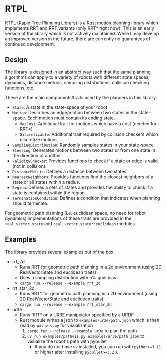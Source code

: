 # RTPL

RTPL (Rapid Tree Planning Library) is a Rust motion planning library which implements RRT and RRT variants (only RRT* right now). 
This is an early version of the library which is not actively maintained. While I may develop an improved version in the future,  there are currently no guarantees of continued development.

## Design
The library is designed in an abstract way such that the same planning algorithms can apply to a variety of robots with different state spaces, dynamics, distance metrics, sampling distributions, collision checking functions, etc.

These are the main components/traits used by the planners in this library:
- `State`: A state in the state-space of your robot
- `Motion`: Describes an edge/motion between two states in the state-space. Each motion must contain its ending state.
  - `HasCost`: Additional trait for motions which have a cost (needed for RRT*)
  - `Discretizable`: Additional trait required by collision checkers which discretize motions
- `SamplingDistribution`: Randomly samples states in your state-space
- `Steering`: Generates motions between two states or from one state in the direction of another
- `ValidityChecker`: Provides functions to check if a state or edge is valid (not in collision).
- `DistanceMetric`: Defines a distance between two states.
- `NearestNeighbors`: Provides functions find the closest neighbors of a state or all states within a radius.
- `Region`: Defines a sets of states and provides the ability to check if a state is contained within the region.
- `TerminationCondition`: Defines a condition that indicates when planning should terminate.

For geometric path planning (i.e. euclidean space, no need for robot dynamics) implementations of these traits are provided in the `real_vector_state` and `real_vector_state::euclidean` modules.

## Examples
The library provides several examples out of the box.
- rrt_2d
  - Runs RRT for geometric path planning in a 2d environment (using 2D RealVectorState and euclidean traits)
  - Uses a sampling distribution with 5% goal bias
  - `cargo run --release --example rrt_2d`
- rrt_star_2d
  - Runs RRT* for geometric path planning in a 2D environment (using 2D RealVectorState and euclidean traits)
  - `cargo run --release --example rrt_star_2d`
- ur3e
  - Runs RRT* on a UR3E manipulator specified by a URDF
  - Rust module writes a json to `examples/ur3e/path.json` which is then read by `pathvis.py` for visualization
    1. `cargo run --release --example ur3e` to plan the path
    2. `uv run examples/pathvis.py examples/ur3e/path.json` to visualize the robot's path with pybullet
        - If you do not have `uv` installed, you can run with `python>=3.11` or higher after installing `pybullet>=3.2.6`
